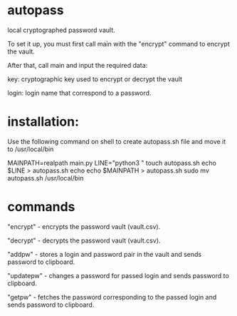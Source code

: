 

# autopass

local cryptographed password vault.

To set it up, you must first call main with the "encrypt" command to encrypt the vault.

After that, call main and input the required data:

key: cryptographic key used to encrypt or decrypt the vault

login: login name that correspond to a password.

# installation:

Use the following command on shell to create autopass.sh file and move it to /usr/local/bin

MAINPATH=realpath main.py
LINE="python3 "
touch autopass.sh
echo $LINE > autopass.sh
echo echo $MAINPATH > autopass.sh
sudo mv autopass.sh /usr/local/bin

# commands

"encrypt" - encrypts the password vault (vault.csv).

"decrypt" - decrypts the password vault (vault.csv).

"addpw" - stores a login and password pair in the vault and sends password to clipboard.

"updatepw" - changes a password for passed login and sends password to clipboard.

"getpw" - fetches the password corresponding to the passed login and sends password to clipboard.
